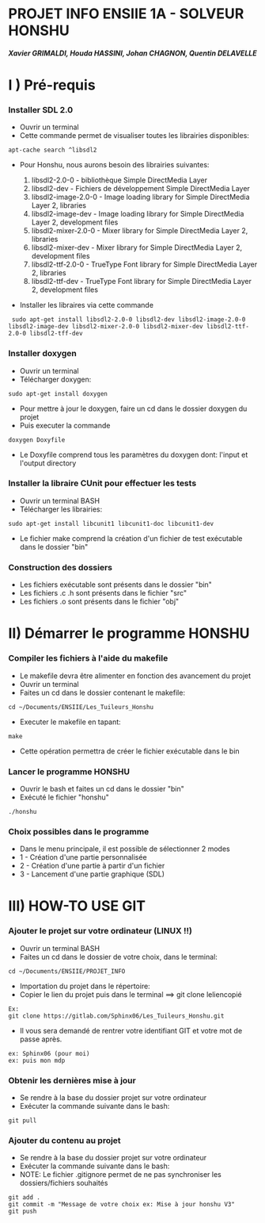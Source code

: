 # PROJET INFO ENSIIE 1A - SOLVEUR HONSHU
##### Xavier GRIMALDI, Houda HASSINI, Johan CHAGNON, Quentin DELAVELLE

# I ) Pré-requis

### Installer SDL 2.0

* Ouvrir un terminal
* Cette commande permet de visualiser toutes les librairies disponibles:

```
apt-cache search ^libsdl2
```

* Pour Honshu, nous aurons besoin des librairies suivantes:
    1. libsdl2-2.0-0 - bibliothèque Simple DirectMedia Layer
    2. libsdl2-dev - Fichiers de développement Simple DirectMedia Layer
    3. libsdl2-image-2.0-0 - Image loading library for Simple DirectMedia Layer 2, libraries
    4. libsdl2-image-dev - Image loading library for Simple DirectMedia Layer 2, development files
    5. libsdl2-mixer-2.0-0 - Mixer library for Simple DirectMedia Layer 2, libraries
    6. libsdl2-mixer-dev - Mixer library for Simple DirectMedia Layer 2, development files
    7. libsdl2-ttf-2.0-0 - TrueType Font library for Simple DirectMedia Layer 2, libraries
    8. libsdl2-ttf-dev - TrueType Font library for Simple DirectMedia Layer 2, development files

* Installer les libraires via cette commande

```
 sudo apt-get install libsdl2-2.0-0 libsdl2-dev libsdl2-image-2.0-0 libsdl2-image-dev libsdl2-mixer-2.0-0 libsdl2-mixer-dev libsdl2-ttf-2.0-0 libsdl2-tff-dev
```


### Installer doxygen

* Ouvrir un terminal
* Télécharger doxygen:

```
sudo apt-get install doxygen
```

* Pour mettre à jour le doxygen, faire un cd dans le dossier doxygen du projet
* Puis executer la commande

```
doxygen Doxyfile
```

* Le Doxyfile comprend tous les paramètres du doxygen dont: l'input et l'output directory


### Installer la libraire CUnit pour effectuer les tests

* Ouvrir un terminal BASH
* Télécharger les librairies:

```
sudo apt-get install libcunit1 libcunit1-doc libcunit1-dev
```
* Le fichier make comprend la création d'un fichier de test exécutable dans le dossier "bin"

### Construction des dossiers

* Les fichiers exécutable sont présents dans le dossier "bin"
* Les fichiers .c .h sont présents dans le fichier "src"
* Les fichiers .o sont présents dans le fichier "obj"

# II) Démarrer le programme HONSHU
### Compiler les fichiers à l'aide du makefile

* Le makefile devra être alimenter en fonction des avancement du projet
* Ouvrir un terminal
* Faites un cd dans le dossier contenant le makefile:

```
cd ~/Documents/ENSIIE/Les_Tuileurs_Honshu
```

* Executer le makefile en tapant:

```
make
```

* Cette opération permettra de créer le fichier exécutable dans le bin

### Lancer le programme HONSHU

* Ouvrir le bash et faites un cd dans le dossier "bin"
* Exécuté le fichier "honshu"

```
./honshu
```

### Choix possibles dans le programme
* Dans le menu principale, il est possible de sélectionner 2 modes
* 1 - Création d'une partie personnalisée
* 2 - Création d'une partie à partir d'un fichier
* 3 - Lancement d'une partie graphique (SDL)


# III) HOW-TO USE GIT
### Ajouter le projet sur votre ordinateur (LINUX !!)

* Ouvrir un terminal BASH
* Faites un cd dans le dossier de votre choix, dans le terminal:

```
cd ~/Documents/ENSIIE/PROJET_INFO
```
        
* Importation du projet dans le répertoire:
* Copier le lien du projet puis dans le terminal ==> git clone leliencopié

```
Ex: 
git clone https://gitlab.com/Sphinx06/Les_Tuileurs_Honshu.git
```

* Il vous sera demandé de rentrer votre identifiant GIT et votre mot de passe après.
```
ex: Sphinx06 (pour moi)
ex: puis mon mdp
```

### Obtenir les dernières mise à jour

* Se rendre à la base du dossier projet sur votre ordinateur
* Exécuter la commande suivante dans le bash:

```
git pull
```

### Ajouter du contenu au projet
* Se rendre à la base du dossier projet sur votre ordinateur
* Exécuter la commande suivante dans le bash:
* NOTE: Le fichier .gitignore permet de ne pas synchroniser les dossiers/fichiers souhaités

```
git add .
git commit -m "Message de votre choix ex: Mise à jour honshu V3"
git push
```
